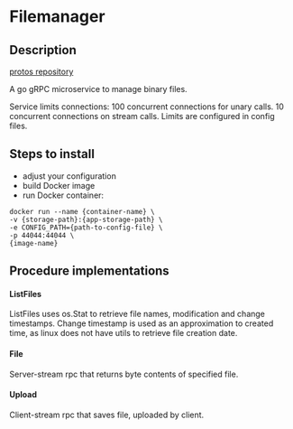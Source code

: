 # Filemanager

## Description

[protos repository](https://github.com/Goose47/go-grpc-filemanager.protos)

A go gRPC microservice to manage binary files.

Service limits connections: 100 concurrent connections for unary calls. 10 concurrent connections on stream calls.
Limits are configured in config files.

## Steps to install

- adjust your configuration
- build Docker image
- run Docker container:
```
docker run --name {container-name} \
-v {storage-path}:{app-storage-path} \
-e CONFIG_PATH={path-to-config-file} \
-p 44044:44044 \
{image-name}
```

## Procedure implementations

#### ListFiles
ListFiles uses os.Stat to retrieve file names, modification and change timestamps. Change timestamp is used as an approximation to created time, as linux does not have utils to retrieve file creation date.

#### File 
Server-stream rpc that returns byte contents of specified file.

#### Upload 
Client-stream rpc that saves file, uploaded by client.

